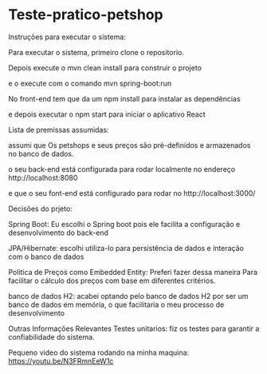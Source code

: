 # Teste-pratico-petshop

Instruções para executar o sistema:

Para executar o sistema, primeiro clone o repositorio.

Depois execute o mvn clean install para construir o projeto

e o execute com o comando mvn spring-boot:run

No front-end tem que da um npm install para instalar as dependências

e depois executar o npm start para iniciar o aplicativo React

Lista de premissas assumidas:

assumi que Os petshops e seus preços são pré-definidos e armazenados no banco de dados.

o seu back-end está configurada para rodar localmente no endereço http://localhost:8080

e que o seu font-end está configurado para rodar no http://localhost:3000/

Decisões do prjeto:

Spring Boot: Eu escolhi o Spring boot pois ele facilita a configuração e desenvolvimento do back-end

JPA/Hibernate: escolhi utiliza-lo para persistência de dados e interação com o banco de dados

Politica de Preços como Embedded Entity: Preferi fazer dessa maneira Para facilitar o cálculo dos preços com base em diferentes critérios.

banco de dados H2: acabei optando pelo banco de dados H2 por ser um banco de dados em memória, o que facilitaria o meu processo de desenvolvimento

Outras Informações Relevantes
Testes unitarios: fiz os testes para garantir a confiabilidade do sistema.

Pequeno video do sistema rodando na minha maquina:
https://youtu.be/N3FRmnEeW1c
